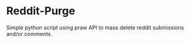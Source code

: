 # Reddit-Purge
Simple python script using praw API to mass delete reddit submissions and/or comments.


